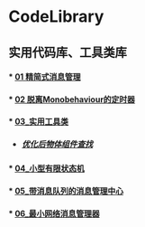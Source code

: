 # CodeLibrary

实用代码库、工具类库
-------
 

#### * [01 精简式消息管理](https://github.com/linguoyuan/CodeLibrary/tree/master/01_EventManager)


#### * [02 脱离Monobehaviour的定时器](https://github.com/linguoyuan/CodeLibrary/tree/master/02_WaitTimeManager)


#### * [03_实用工具类](https://github.com/linguoyuan/CodeLibrary/tree/master/03_ToolsHelper)
 * ##### [优化后物体组件查找](https://github.com/linguoyuan/CodeLibrary/blob/master/03_ToolsHelper/FindHelper.cs)
         
         
#### * [04_小型有限状态机](https://github.com/linguoyuan/CodeLibrary/tree/master/04_StateMachine)

#### * [05_带消息队列的消息管理中心](https://github.com/linguoyuan/CodeLibrary/tree/master/05_EventManagerSystem)
 
#### * [06_最小网络消息管理器](https://github.com/linguoyuan/CodeLibrary/tree/master/06_NetEventFrame)
 
